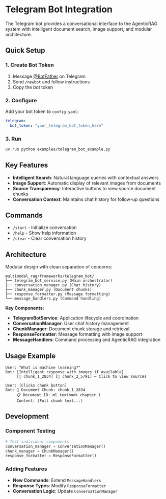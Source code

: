 # Telegram Bot Integration

The Telegram bot provides a conversational interface to the AgenticRAG system with intelligent document search, image support, and modular architecture.

## Quick Setup

### 1. Create Bot Token
1. Message [@BotFather](https://t.me/botfather) on Telegram
2. Send `/newbot` and follow instructions
3. Copy the bot token

### 2. Configure
Add your bot token to `config.yaml`:

```yaml
telegram:
  bot_token: "your_telegram_bot_token_here"
```

### 3. Run
```bash
uv run python examples/telegram_bot_example.py
```

## Key Features

- **Intelligent Search**: Natural language queries with contextual answers
- **Image Support**: Automatic display of relevant images from documents  
- **Source Transparency**: Interactive buttons to view source document chunks
- **Conversation Context**: Maintains chat history for follow-up questions

## Commands

- `/start` - Initialize conversation
- `/help` - Show help information  
- `/clear` - Clear conversation history

## Architecture

Modular design with clean separation of concerns:

```
multimodal_rag/frameworks/telegram_bot/
├── telegram_bot_service.py (Main orchestrator)
├── conversation_manager.py (Chat history)
├── chunk_manager.py (Document chunks)
├── response_formatter.py (Message formatting)
└── message_handlers.py (Command handling)
```

**Key Components:**
- **TelegramBotService**: Application lifecycle and coordination
- **ConversationManager**: User chat history management
- **ChunkManager**: Document chunk storage and retrieval
- **ResponseFormatter**: Message formatting with image support
- **MessageHandlers**: Command processing and AgenticRAG integration

## Usage Example

```
User: "What is machine learning?"
Bot: [Intelligent response with images if available]
     [📄 chunk_1_2834] [📄 chunk_2_5791] ← Click to view sources

User: [Clicks chunk button]
Bot: 📄 Document Chunk: chunk_1_2834
     📋 Document ID: ml_textbook_chapter_1
     Content: [Full chunk text...]
```

## Development

### Component Testing
```python
# Test individual components
conversation_manager = ConversationManager()
chunk_manager = ChunkManager()
response_formatter = ResponseFormatter()
```

### Adding Features
- **New Commands**: Extend `MessageHandlers`
- **Response Types**: Modify `ResponseFormatter`  
- **Conversation Logic**: Update `ConversationManager`
